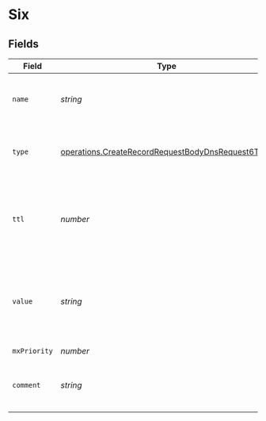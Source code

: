 # Six


## Fields

| Field                                                                                                                  | Type                                                                                                                   | Required                                                                                                               | Description                                                                                                            | Example                                                                                                                |
| ---------------------------------------------------------------------------------------------------------------------- | ---------------------------------------------------------------------------------------------------------------------- | ---------------------------------------------------------------------------------------------------------------------- | ---------------------------------------------------------------------------------------------------------------------- | ---------------------------------------------------------------------------------------------------------------------- |
| `name`                                                                                                                 | *string*                                                                                                               | :heavy_check_mark:                                                                                                     | A subdomain name or an empty string for the root domain.                                                               | subdomain                                                                                                              |
| `type`                                                                                                                 | [operations.CreateRecordRequestBodyDnsRequest6Type](../../models/operations/createrecordrequestbodydnsrequest6type.md) | :heavy_check_mark:                                                                                                     | The type of record, it could be one of the valid DNS records.                                                          |                                                                                                                        |
| `ttl`                                                                                                                  | *number*                                                                                                               | :heavy_minus_sign:                                                                                                     | The TTL value. Must be a number between 60 and 2147483647. Default value is 60.                                        | 60                                                                                                                     |
| `value`                                                                                                                | *string*                                                                                                               | :heavy_check_mark:                                                                                                     | An MX record specifying the mail server responsible for accepting messages on behalf of the domain name.               | 10 mail.example.com.                                                                                                   |
| `mxPriority`                                                                                                           | *number*                                                                                                               | :heavy_check_mark:                                                                                                     | N/A                                                                                                                    | 10                                                                                                                     |
| `comment`                                                                                                              | *string*                                                                                                               | :heavy_minus_sign:                                                                                                     | A comment to add context on what this DNS record is for                                                                | used to verify ownership of domain                                                                                     |